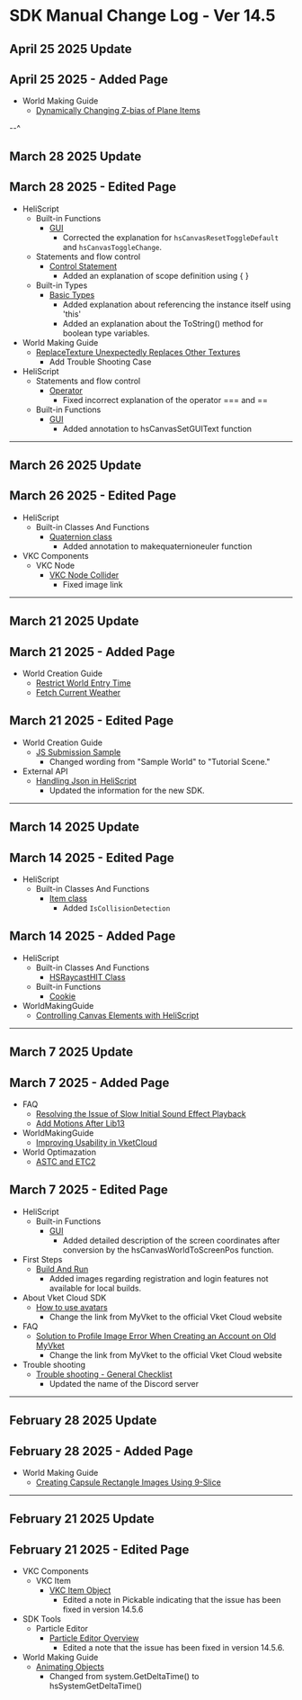 # SDK Manual Change Log - Ver 14.5

## April 25 2025 Update

## April 25 2025 - Added Page

- World Making Guide
    - [Dynamically Changing Z-bias of Plane Items](https://vrhikky.github.io/VketCloudSDK_Documents/14.5/en/WorldMakingGuide/zbias.html)

--^

## March 28 2025 Update

## March 28 2025 - Edited Page

- HeliScript
    - Built-in Functions
        - [GUI](https://vrhikky.github.io/VketCloudSDK_Documents/14.5/hs/hs_system_function_gui.html)
            - Corrected the explanation for `hsCanvasResetToggleDefault` and `hsCanvasToggleChange`.
    - Statements and flow control
        - [Control Statement](https://vrhikky.github.io/VketCloudSDK_Documents/14.5/en/hs/hs_statement_control.html)
            - Added an explanation of scope definition using { }
    - Built-in Types
        - [Basic Types](https://vrhikky.github.io/VketCloudSDK_Documents/14.5/hs/hs_var.htm)
            - Added explanation about referencing the instance itself using 'this'
            - Added an explanation about the ToString() method for boolean type variables.
- World Making Guide
    - [ReplaceTexture Unexpectedly Replaces Other Textures](https://vrhikky.github.io/VketCloudSDK_Documents/14.5/en/hs/hs_operator.html)
        - Add Trouble Shooting Case
- HeliScript
    - Statements and flow control
        - [Operator](https://vrhikky.github.io/VketCloudSDK_Documents/14.5/en/hs/hs_operator.html)
            - Fixed incorrect explanation of the operator === and ==
    - Built-in Functions
        - [GUI](https://vrhikky.github.io/VketCloudSDK_Documents/14.5/en/hs/hs_system_function_gui.html)
            - Added annotation to hsCanvasSetGUIText function

---

## March 26 2025 Update

## March 26 2025 - Edited Page

- HeliScript
    - Built-in Classes And Functions
        - [Quaternion class](https://vrhikky.github.io/VketCloudSDK_Documents/14.5/hs/hs_struct_quaternion.html)
            - Added annotation to makequaternioneuler function
- VKC Components
    - VKC Node
        - [VKC Node Collider](https://vrhikky.github.io/VketCloudSDK_Documents/14.5/VKCComponents/VKCItemAreaCollider.html)
            - Fixed image link

---

## March 21 2025 Update

## March 21 2025 - Added Page

- World Creation Guide
    - [Restrict World Entry Time](https://vrhikky.github.io/VketCloudSDK_Documents/14.5/en/WorldMakingGuide/JsUpload_RestrictEntryTime.html)  
    - [Fetch Current Weather](https://vrhikky.github.io/VketCloudSDK_Documents/14.5/en/WorldMakingGuide/JsUpload_FetchCurrentWeather.html)  

## March 21 2025 - Edited Page

- World Creation Guide  
    - [JS Submission Sample](https://vrhikky.github.io/VketCloudSDK_Documents/14.5/WorldMakingGuide/JsUpload_Sample.html)  
        - Changed wording from "Sample World" to "Tutorial Scene."  
- External API
    - [Handling Json in HeliScript](https://vrhikky.github.io/VketCloudSDK_Documents/14.5/en/ExternalAPI/HeliScriptJsonParse.html)  
        - Updated the information for the new SDK.
---

## March 14 2025 Update

## March 14 2025 - Edited Page

- HeliScript
    - Built-in Classes And Functions
        -  [Item class](https://vrhikky.github.io/VketCloudSDK_Documents/14.5/en/hs/hs_class.html)
            - Added `IsCollisionDetection`


## March 14 2025 - Added Page
- HeliScript
    - Built-in Classes And Functions
        - [HSRaycastHIT Class](https://vrhikky.github.io/VketCloudSDK_Documents/14.5/en/hs/hs_struct_hsraycasthit.html)
    - Built-in Functions
        - [Cookie](https://vrhikky.github.io/VketCloudSDK_Documents/14.5/hs/hs_system_function_cookie.html)
- WorldMakingGuide
    - [Controlling Canvas Elements with HeliScript](https://vrhikky.github.io/VketCloudSDK_Documents/14.5/WorldMakingGuide/HeliscriptCanvas.html)

---

## March 7 2025 Update

## March 7 2025 - Added Page

- FAQ
    - [Resolving the Issue of Slow Initial Sound Effect Playback](https://vrhikky.github.io/VketCloudSDK_Documents/14.5/en/FAQ/FirstSE.html)
    - [Add Motions After Lib13](https://vrhikky.github.io/VketCloudSDK_Documents/14.5/en/FAQ/AddMotionsAfterLib13.html)
- WorldMakingGuide
    - [Improving Usability in VketCloud](https://vrhikky.github.io/VketCloudSDK_Documents/14.5/WorldMakingGuide/VketCloudUsability.html)
- World Optimazation
    - [ASTC and ETC2](https://vrhikky.github.io/VketCloudSDK_Documents/14.5/en/WorldOptimization/AstcAndEtc2.html)

## March 7 2025 - Edited Page

- HeliScript
    - Built-in Functions
        - [GUI](https://vrhikky.github.io/VketCloudSDK_Documents/14.5/hs/hs_system_function_gui.html)
            - Added detailed description of the screen coordinates after conversion by the hsCanvasWorldToScreenPos function.
- First Steps
  - [Build And Run](https://vrhikky.github.io/VketCloudSDK_Documents/14.5/en/FirstStep/BuildAndRun.html)
    - Added images regarding registration and login features not available for local builds.
- About Vket Cloud SDK
    - [How to use avatars](https://vrhikky.github.io/VketCloudSDK_Documents/14.5/AboutVketCloudSDK/SetupAvatar.html)
        - Change the link from MyVket to the official Vket Cloud website
- FAQ
    - [Solution to Profile Image Error When Creating an Account on Old MyVket](https://vrhikky.github.io/VketCloudSDK_Documents/14.5/FAQ/ProfileImage.html)
        - Change the link from MyVket to the official Vket Cloud website
- Trouble shooting
    - [Trouble shooting - General Checklist](https://vrhikky.github.io/VketCloudSDK_Documents/14.5/troubleshooting/GeneralChecklist.html)
        - Updated the name of the Discord server

---

## February 28 2025 Update

## February 28 2025 - Added Page

- World Making Guide
    - [Creating Capsule Rectangle Images Using 9-Slice](https://vrhikky.github.io/VketCloudSDK_Documents/14.5/en/WorldMakingGuide/9slice.html)

---

## February 21 2025 Update

## February 21 2025 - Edited Page

- VKC Components
    - VKC Item
        - [VKC Item Object](https://vrhikky.github.io/VketCloudSDK_Documents/14.5/VKCComponents/VKCItemObject.html)
            - Edited a note in Pickable indicating that the issue has been fixed in version 14.5.6
- SDK Tools
    - Particle Editor
        - [Particle Editor Overview](https://vrhikky.github.io/VketCloudSDK_Documents/14.5/en/particleeditor/pe_about_particleeditor.html)
            - Edited a note that the issue has been fixed in version 14.5.6.
- World Making Guide
    - [Animating Objects](https://vrhikky.github.io/VketCloudSDK_Documents/14.5/en/WorldMakingGuide/PropAnimation.html)
        - Changed from system.GetDeltaTime() to hsSystemGetDeltaTime()
